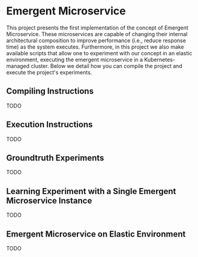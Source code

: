 # Emergent Microservice

This project presents the first implementation of the concept of Emergent Microservice. These microservices are capable of changing their internal architectural composition to improve performance (i.e., reduce response time) as the system executes. Furthermore, in this project we also make available scripts that allow one to experiment with our concept in an elastic environment, executing the emergent microservice in a Kubernetes-managed cluster. Below we detail how you can compile the project and execute the project's experiments.

## Compiling Instructions

TODO

## Execution Instructions

TODO

## Groundtruth Experiments

TODO

## Learning Experiment with a Single Emergent Microservice Instance

TODO

## Emergent Microservice on Elastic Environment

TODO
